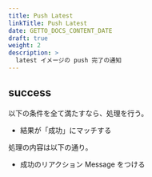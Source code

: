 ```yaml
---
title: Push Latest
linkTitle: Push Latest
date: GETTO_DOCS_CONTENT_DATE
draft: true
weight: 2
description: >
  latest イメージの push 完了の通知
---
```


## success

以下の条件を全て満たすなら、処理を行う。

- 結果が「成功」にマッチする

処理の内容は以下の通り。

- 成功のリアクション Message をつける

